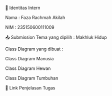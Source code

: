 👤 Identitas Intern

Nama : Faza Rachmah Akilah

NIM : 235150600111009

📤 Submission
Tema yang dipilih : Makhluk Hidup

Class Diagram yang dibuat :

Class Diagram Manusia

Class Diagram Hewan

Class Diagram Tumbuhan

🔗 Link Penjelasan Tugas
